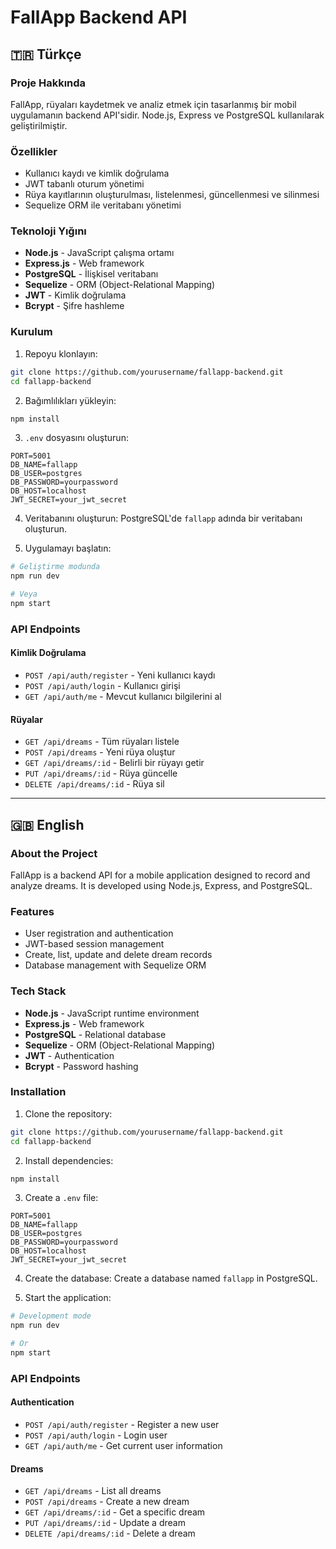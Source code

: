 # FallApp Backend API

## 🇹🇷 Türkçe

### Proje Hakkında
FallApp, rüyaları kaydetmek ve analiz etmek için tasarlanmış bir mobil uygulamanın backend API'sidir. Node.js, Express ve PostgreSQL kullanılarak geliştirilmiştir.

### Özellikler
- Kullanıcı kaydı ve kimlik doğrulama
- JWT tabanlı oturum yönetimi
- Rüya kayıtlarının oluşturulması, listelenmesi, güncellenmesi ve silinmesi
- Sequelize ORM ile veritabanı yönetimi

### Teknoloji Yığını
- **Node.js** - JavaScript çalışma ortamı
- **Express.js** - Web framework
- **PostgreSQL** - İlişkisel veritabanı
- **Sequelize** - ORM (Object-Relational Mapping)
- **JWT** - Kimlik doğrulama
- **Bcrypt** - Şifre hashleme

### Kurulum

1. Repoyu klonlayın:
```bash
git clone https://github.com/yourusername/fallapp-backend.git
cd fallapp-backend
```

2. Bağımlılıkları yükleyin:
```bash
npm install
```

3. `.env` dosyasını oluşturun:
```
PORT=5001
DB_NAME=fallapp
DB_USER=postgres
DB_PASSWORD=yourpassword
DB_HOST=localhost
JWT_SECRET=your_jwt_secret
```

4. Veritabanını oluşturun:
PostgreSQL'de `fallapp` adında bir veritabanı oluşturun.

5. Uygulamayı başlatın:
```bash
# Geliştirme modunda
npm run dev

# Veya
npm start
```

### API Endpoints

#### Kimlik Doğrulama
- `POST /api/auth/register` - Yeni kullanıcı kaydı
- `POST /api/auth/login` - Kullanıcı girişi
- `GET /api/auth/me` - Mevcut kullanıcı bilgilerini al

#### Rüyalar
- `GET /api/dreams` - Tüm rüyaları listele
- `POST /api/dreams` - Yeni rüya oluştur
- `GET /api/dreams/:id` - Belirli bir rüyayı getir
- `PUT /api/dreams/:id` - Rüya güncelle
- `DELETE /api/dreams/:id` - Rüya sil

---

## 🇬🇧 English

### About the Project
FallApp is a backend API for a mobile application designed to record and analyze dreams. It is developed using Node.js, Express, and PostgreSQL.

### Features
- User registration and authentication
- JWT-based session management
- Create, list, update and delete dream records
- Database management with Sequelize ORM

### Tech Stack
- **Node.js** - JavaScript runtime environment
- **Express.js** - Web framework
- **PostgreSQL** - Relational database
- **Sequelize** - ORM (Object-Relational Mapping)
- **JWT** - Authentication
- **Bcrypt** - Password hashing

### Installation

1. Clone the repository:
```bash
git clone https://github.com/yourusername/fallapp-backend.git
cd fallapp-backend
```

2. Install dependencies:
```bash
npm install
```

3. Create a `.env` file:
```
PORT=5001
DB_NAME=fallapp
DB_USER=postgres
DB_PASSWORD=yourpassword
DB_HOST=localhost
JWT_SECRET=your_jwt_secret
```

4. Create the database:
Create a database named `fallapp` in PostgreSQL.

5. Start the application:
```bash
# Development mode
npm run dev

# Or
npm start
```

### API Endpoints

#### Authentication
- `POST /api/auth/register` - Register a new user
- `POST /api/auth/login` - Login user
- `GET /api/auth/me` - Get current user information

#### Dreams
- `GET /api/dreams` - List all dreams
- `POST /api/dreams` - Create a new dream
- `GET /api/dreams/:id` - Get a specific dream
- `PUT /api/dreams/:id` - Update a dream
- `DELETE /api/dreams/:id` - Delete a dream 
